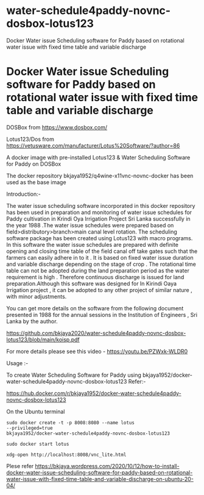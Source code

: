 # water-schedule4paddy-novnc-dosbox-lotus123
Docker Water issue Scheduling software for Paddy based on rotational water issue with fixed time table  and variable discharge 

 # Docker Water issue Scheduling software for Paddy based on rotational water issue with fixed time table  and variable discharge 

DOSBox from https://www.dosbox.com/

Lotus123/Dos from https://vetusware.com/manufacturer/Lotus%20Software/?author=86
 
A docker image  with pre-installed  Lotus123 & Water Scheduling Software for Paddy on DOSBox 

The docker repository bkjaya1952/q4wine-x11vnc-novnc-docker has been used as the base image 


Introduction:-

The water issue scheduling software incorporated in this docker repository has been  used in preparation and monitoring of  water issue schedules for Paddy cultivation in Krindi Oya Irrigation Project Sri Lanka successfully in the year 1988 .The water issue schedules were prepared  based on field>distributory>branch>main canal level rotation. The scheduling software package has been created using Lotus123 with macro programs. In this software the water issue schedules are prepared with definite opening and closing time table of the field canal off take gates  such that the farmers can easily adhere in to it . It is based on fixed water issue duration and variable discharge depending on the stage of crop . The rotational time table can not be adopted during the land preparation period as the water requirement is high . Therefore continuous discharge is issued for land preparation.Although this software was designed for In Kirindi Oaya Irrigation project , it can be adopted to any other project of  similar nature , with minor adjustments. 

You can get more details on the software from the following document presented in 1988 for  the annual sessions in the Institution of Engineers , Sri Lanka by the author.

https://github.com/bkjaya2020/water-schedule4paddy-novnc-dosbox-lotus123/blob/main/koisp.pdf

For more details please see this video - https://youtu.be/PZWxk-WLDR0



Usage :-
 

To create Water Scheduling Software for Paddy  using bkjaya1952/docker-water-schedule4paddy-novnc-dosbox-lotus123
Refer:- 

https://hub.docker.com/r/bkjaya1952/docker-water-schedule4paddy-novnc-dosbox-lotus123

On the Ubuntu terminal

<code>sudo docker create -t -p 8008:8080 --name lotus --privileged=true bkjaya1952/docker-water-schedule4paddy-novnc-dosbox-lotus123</code>

<code>sudo docker start lotus</code>

<code>xdg-open http://localhost:8008/vnc_lite.html</code>

Plese refer https://bkjaya.wordpress.com/2020/10/12/how-to-install-docker-water-issue-scheduling-software-for-paddy-based-on-rotational-water-issue-with-fixed-time-table-and-variable-discharge-on-ubuntu-20-04/

